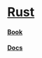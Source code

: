 # [Rust](http://www.rust-lang.org/)

#### [Book](https://doc.rust-lang.org/stable/book/)
#### [Docs](https://doc.rust-lang.org/stable/)